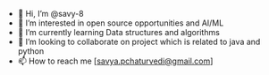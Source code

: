 - 👋 Hi, I’m @savy-8
- 👀 I’m interested in open source opportunities and AI/ML 
- 🌱 I’m currently learning Data structures and algorithms
- 💞️ I’m looking to collaborate on project which is related to java and python
- 📫 How to reach me [savya.pchaturvedi@gmail.com]

<!---
savy-8/savy-8 is a ✨ special ✨ repository because its `README.md` (this file) appears on your GitHub profile.
You can click the Preview link to take a look at your changes.
--->
